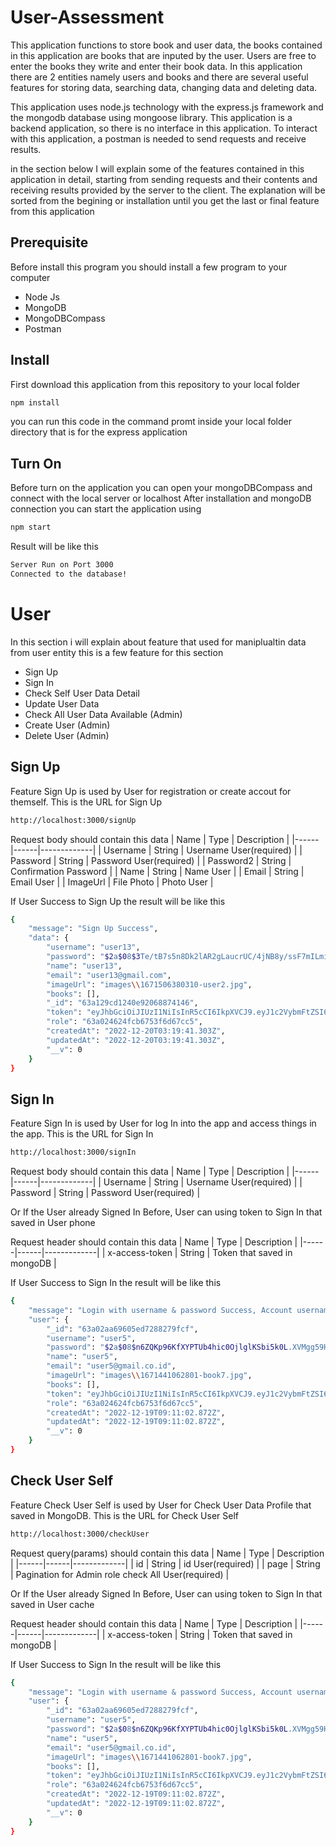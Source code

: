 # User-Assessment

This application functions to store book and user data, the books contained in this application are books that are inputed by the user. Users are free to enter the books they write and enter their book data. In this application there are 2 entities namely users and books and there are several useful features for storing data, searching data, changing data and deleting data.

This application uses node.js technology with the express.js framework and the mongodb database using mongoose library. This application is a backend application, so there is no interface in this application. To interact with this application, a postman is needed to send requests and receive results.

in the section below I will explain some of the features contained in this application in detail, starting from sending requests and their contents and receiving results provided by the server to the client. The explanation will be sorted from the begining or installation until you get the last or final feature from this application

## Prerequisite

Before install this program you should install a few program to your computer

- Node Js
- MongoDB
- MongoDBCompass
- Postman

## Install

First download this application from this repository to your local folder

```bash
npm install
```

you can run this code in the command promt inside your local folder directory
that is for the express application

## Turn On

Before turn on the application you can open your mongoDBCompass and connect with the local server or localhost
After installation and mongoDB connection you can start the application using

```bash
npm start
```

Result will be like this

```bash
Server Run on Port 3000
Connected to the database!
```

# User

In this section i will explain about feature that used for maniplualtin data from user entity
this is a few feature for this section

- Sign Up
- Sign In
- Check Self User Data Detail
- Update User Data
- Check All User Data Available (Admin)
- Create User (Admin)
- Delete User (Admin)

## Sign Up

Feature Sign Up is used by User for registration or create accout for themself.
This is the URL for Sign Up

```bash
http://localhost:3000/signUp
```

Request body should contain this data
| Name | Type | Description |
|------|------|-------------|
| Username | String | Username User(required) |
| Password | String | Password User(required) |
| Password2 | String | Confirmation Password |
| Name | String | Name User |
| Email | String | Email User |
| ImageUrl | File Photo | Photo User |

If User Success to Sign Up the result will be like this

```bash
{
    "message": "Sign Up Success",
    "data": {
        "username": "user13",
        "password": "$2a$08$3Te/tB7s5n8Dk2lAR2gLaucrUC/4jNB8y/ssF7mILmixkW77qTBA6",
        "name": "user13",
        "email": "user13@gmail.com",
        "imageUrl": "images\\1671506380310-user2.jpg",
        "books": [],
        "_id": "63a129cd1240e92068874146",
        "token": "eyJhbGciOiJIUzI1NiIsInR5cCI6IkpXVCJ9.eyJ1c2VybmFtZSI6InVzZXIxMyIsInBhc3N3b3JkIjoidXNlcjEzIiwiaWF0IjoxNjcxNTA2MzgxfQ.IzHxviUylQlWK13q0gNI7YqFcXc2hCguSmKAty7xqZI",
        "role": "63a024624fcb6753f6d67cc5",
        "createdAt": "2022-12-20T03:19:41.303Z",
        "updatedAt": "2022-12-20T03:19:41.303Z",
        "__v": 0
    }
}
```

## Sign In

Feature Sign In is used by User for log In into the app and access things in the app.
This is the URL for Sign In

```bash
http://localhost:3000/signIn
```

Request body should contain this data
| Name | Type | Description |
|------|------|-------------|
| Username | String | Username User(required) |
| Password | String | Password User(required) |

Or If the User already Signed In Before, User can using token to Sign In that saved in User phone

Request header should contain this data
| Name | Type | Description |
|------|------|-------------|
| x-access-token | String | Token that saved in mongoDB |

If User Success to Sign In the result will be like this

```bash
{
    "message": "Login with username & password Success, Account username = user5",
    "user": {
        "_id": "63a02aa69605ed7288279fcf",
        "username": "user5",
        "password": "$2a$08$n6ZQKp96KfXYPTUb4hic0OjlglKSbi5k0L.XVMgg59HbnXdg9Fm4i",
        "name": "user5",
        "email": "user5@gmail.co.id",
        "imageUrl": "images\\1671441062801-book7.jpg",
        "books": [],
        "token": "eyJhbGciOiJIUzI1NiIsInR5cCI6IkpXVCJ9.eyJ1c2VybmFtZSI6InVzZXI1IiwicGFzc3dvcmQiOiJ1c2VyNSIsImlhdCI6MTY3MTQ0MTA2Mn0.AWo5Yl9HCULumjDGrgcTHtR8l11U2qWXrZlRFmb7E80",
        "role": "63a024624fcb6753f6d67cc5",
        "createdAt": "2022-12-19T09:11:02.872Z",
        "updatedAt": "2022-12-19T09:11:02.872Z",
        "__v": 0
    }
}
```

## Check User Self

Feature Check User Self is used by User for Check User Data Profile that saved in MongoDB.
This is the URL for Check User Self

```bash
http://localhost:3000/checkUser
```

Request query(params) should contain this data
| Name | Type | Description |
|------|------|-------------|
| id | String | id User(required) |
| page | String | Pagination for Admin role check All User(required) |

Or If the User already Signed In Before, User can using token to Sign In that saved in User cache

Request header should contain this data
| Name | Type | Description |
|------|------|-------------|
| x-access-token | String | Token that saved in mongoDB |

If User Success to Sign In the result will be like this

```bash
{
    "message": "Login with username & password Success, Account username = user5",
    "user": {
        "_id": "63a02aa69605ed7288279fcf",
        "username": "user5",
        "password": "$2a$08$n6ZQKp96KfXYPTUb4hic0OjlglKSbi5k0L.XVMgg59HbnXdg9Fm4i",
        "name": "user5",
        "email": "user5@gmail.co.id",
        "imageUrl": "images\\1671441062801-book7.jpg",
        "books": [],
        "token": "eyJhbGciOiJIUzI1NiIsInR5cCI6IkpXVCJ9.eyJ1c2VybmFtZSI6InVzZXI1IiwicGFzc3dvcmQiOiJ1c2VyNSIsImlhdCI6MTY3MTQ0MTA2Mn0.AWo5Yl9HCULumjDGrgcTHtR8l11U2qWXrZlRFmb7E80",
        "role": "63a024624fcb6753f6d67cc5",
        "createdAt": "2022-12-19T09:11:02.872Z",
        "updatedAt": "2022-12-19T09:11:02.872Z",
        "__v": 0
    }
}
```
